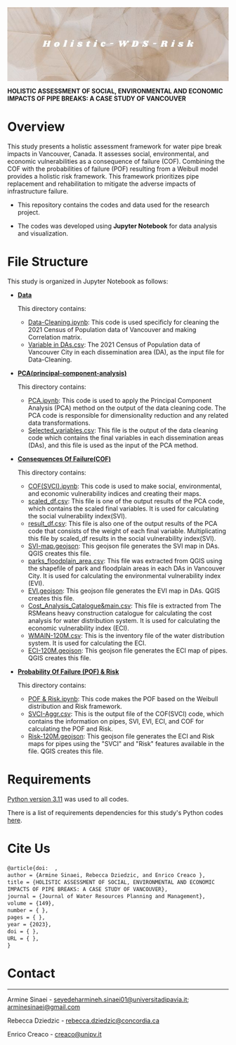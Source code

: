 <img src="Logo/photo_5816681274650247274_x.jpg" align="center" alt="Holistic-WDS-Risk">

**HOLISTIC ASSESSMENT OF SOCIAL, ENVIRONMENTAL AND ECONOMIC IMPACTS OF PIPE BREAKS: A CASE STUDY OF VANCOUVER**


# Overview

This study presents a holistic assessment framework for water pipe break impacts in Vancouver, Canada. It assesses social, environmental, and economic vulnerabilities as a consequence of failure (COF). Combining the COF with the probabilities of failure (POF) resulting from a Weibull model provides a holistic risk framework. This framework prioritizes pipe replacement and rehabilitation to mitigate the adverse impacts of infrastructure failure.


- This repository contains the codes and data used for the research project. 

- The codes was developed using **Jupyter Notebook** for data analysis and visualization.



# File Structure

This study is organized in Jupyter Notebook as follows:

- **[Data](Data)**
  
  This directory contains:
  - [Data-Cleaning.ipynb](https://github.com/UrbanLinks/Holistic-WDS-Risk/blob/8e6f95337191c92b9653fb64e1c0c43cf6c35ebe/Data/Data-Cleaning.ipynb): This code is used specificly for cleaning the 2021 Census of Population data of Vancouver and making Correlation matrix.
  - [Variable in DAs.csv](https://github.com/UrbanLinks/Holistic-WDS-Risk/blob/3992b2d9518029f91f903e29e3410e1bb0a2cb86/Data/Variable%20in%20DAs.csv): The 2021 Census of Population data of Vancouver City in each dissemination area (DA), as the input file for Data-Cleaning.

- **[PCA(principal-component-analysis)](https://github.com/UrbanLinks/Holistic-WDS-Risk/tree/863c58878996d9f04cc1f30be4c272d5e2745962/PCA(principal-component-analysis))**

  This directory contains:
  - [PCA.ipynb](https://github.com/UrbanLinks/Holistic-WDS-Risk/blob/3992b2d9518029f91f903e29e3410e1bb0a2cb86/PCA(principal-component-analysis)/PCA.ipynb): This code is used to apply the Principal Component Analysis (PCA) method on the output of the data cleaning code. The PCA code is responsible for dimensionality 
    reduction and any related data transformations.
  - [Selected_variables.csv](https://github.com/UrbanLinks/Holistic-WDS-Risk/blob/3992b2d9518029f91f903e29e3410e1bb0a2cb86/PCA(principal-component-analysis)/Selected_variables.csv): This file is the output of the data cleaning code which contains the final variables in each dissemination areas (DAs), and this file is used as the input of the PCA method.

- **[Consequences Of Failure(COF)](https://github.com/UrbanLinks/Holistic-WDS-Risk/tree/f3b78f851c7c52dfdbead12e57493b4a4ab3f09a/Consequences%20Of%20Failure(COF))**

  This directory contains:
  - [COF(SVCI).ipynb](https://github.com/UrbanLinks/Holistic-WDS-Risk/blob/5412604b096ac3065b68e2c901519215a51dd35d/Consequences%20Of%20Failure(COF)/COF%20(SVCI).ipynb): This code is used to make social, environmental, and economic vulnerability indices and creating their maps.
  - [scaled_df.csv](https://github.com/UrbanLinks/Holistic-WDS-Risk/blob/5412604b096ac3065b68e2c901519215a51dd35d/Consequences%20Of%20Failure(COF)/scaled_df.csv): This file is one of the output results of the PCA code, which contains the scaled final variables. It is used for calculating the social vulnerability index(SVI). 
  -  [result_df.csv](https://github.com/UrbanLinks/Holistic-WDS-Risk/blob/5412604b096ac3065b68e2c901519215a51dd35d/Consequences%20Of%20Failure(COF)/result_df.csv): This file is also one of the output results of the PCA code that consists of the weight of each final variable. Multiplicating this file by scaled_df results in the social vulnerability index(SVI). 
  -   [SVI-map.geojson](https://github.com/UrbanLinks/Holistic-WDS-Risk/blob/5412604b096ac3065b68e2c901519215a51dd35d/Consequences%20Of%20Failure(COF)/SVI-map.geojson): This geojson file generates the SVI map in DAs. QGIS creates this file.
  - [parks_floodplain_area.csv](https://github.com/UrbanLinks/Holistic-WDS-Risk/blob/5412604b096ac3065b68e2c901519215a51dd35d/Consequences%20Of%20Failure(COF)/parks_floodplain_area.csv): This file was extracted from QGIS using the shapefile of park and floodplain areas in each DAs in Vancouver City. It is used for calculating the environmental vulnerability index (EVI).
  -   [EVI.geojson](https://github.com/UrbanLinks/Holistic-WDS-Risk/blob/5412604b096ac3065b68e2c901519215a51dd35d/Consequences%20Of%20Failure(COF)/EVI.geojson):  This geojson file generates the EVI map in DAs. QGIS creates this file.
  - [Cost_Analysis_Catalogue&main.csv](https://github.com/UrbanLinks/Holistic-WDS-Risk/blob/5412604b096ac3065b68e2c901519215a51dd35d/Consequences%20Of%20Failure(COF)/Cost_Analysis_Catalogue%26main.csv): This file is extracted from The RSMeans heavy construction catalogue for calculating the cost analysis for water distribution system. It is used for calculating the economic vulnerability index (ECI).
  -  [WMAIN-120M.csv](https://github.com/UrbanLinks/Holistic-WDS-Risk/blob/5412604b096ac3065b68e2c901519215a51dd35d/Consequences%20Of%20Failure(COF)/WMAIN-120M.csv): This is the inventory file of the water distribution system. It is used for calculating the ECI.
  -    [ECI-120M.geojson](https://github.com/UrbanLinks/Holistic-WDS-Risk/blob/5412604b096ac3065b68e2c901519215a51dd35d/Consequences%20Of%20Failure(COF)/ECI-120M.geojson): This geojson file generates the ECI map of pipes. QGIS creates this file.
 
- **[Probability Of Failure (POF) & Risk](https://github.com/UrbanLinks/Holistic-WDS-Risk/tree/1e921571d8825be532da104dc03da70bcaa505b4/Probability%20Of%20Failure%20(POF)%20%26%20Risk)**
 
  This directory contains:
  -  [POF & Risk.ipynb](https://github.com/UrbanLinks/Holistic-WDS-Risk/blob/5412604b096ac3065b68e2c901519215a51dd35d/Probability%20Of%20Failure%20(POF)%20%26%20Risk/POF%20%26%20Risk.ipynb): This code makes the POF based on the Weibull distribution and Risk framework.
  -  [SVCI-Aggr.csv](https://github.com/UrbanLinks/Holistic-WDS-Risk/blob/5412604b096ac3065b68e2c901519215a51dd35d/Probability%20Of%20Failure%20(POF)%20%26%20Risk/SVCI-Aggr.csv): This is the output file of the COF(SVCI) code, which contains the information on pipes, SVI, EVI, ECI, and COF for calculating the POF and Risk.
  -  [Risk-120M.geojson](https://github.com/UrbanLinks/Holistic-WDS-Risk/blob/5412604b096ac3065b68e2c901519215a51dd35d/Probability%20Of%20Failure%20(POF)%20%26%20Risk/Risk-120M.geojson): This geojson file generates the ECI and Risk maps for pipes using the "SVCI" and "Risk" features available in the file. QGIS creates this file.
# Requirements

[Python version 3.11](https://www.python.org/downloads/release/python-3110/) was used to all codes.

There is a list of requirements dependencies for this study's Python codes [here](requirements.txt).


# Cite Us

    @article{doi:  ,
    author = {Armine Sinaei, Rebecca Dziedzic, and Enrico Creaco },
    title = {HOLISTIC ASSESSMENT OF SOCIAL, ENVIRONMENTAL AND ECONOMIC IMPACTS OF PIPE BREAKS: A CASE STUDY OF VANCOUVER},
    journal = {Journal of Water Resources Planning and Management},
    volume = {149},
    number = { },
    pages = { }, 
    year = {2023},
    doi = { },
    URL = { }, 
    }
    
# Contact
-------
Armine Sinaei - seyedeharmineh.sinaei01@universitadipavia.it; arminesinaei@gmail.com

Rebecca Dziedzic - rebecca.dziedzic@concordia.ca

Enrico Creaco - creaco@unipv.it


